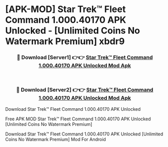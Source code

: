 # [APK-MOD] Star Trek™ Fleet Command 1.000.40170 APK Unlocked - [Unlimited Coins No Watermark Premium] xbdr9



<div align="center">
<h3>🔴 Download [Server1] 👉👉 <a href="https://momento.my/?title=Star_Trek™_Fleet_Command_1.000.40170_APK_Unlocked">Star Trek™ Fleet Command 1.000.40170 APK Unlocked Mod Apk</a></h3><br>

<h3>🔴 Download [Server2] 👉👉 <a href="https://momento.my/?title=Star_Trek™_Fleet_Command_1.000.40170_APK_Unlocked">Star Trek™ Fleet Command 1.000.40170 APK Unlocked Mod Apk</a></h3>
</div>



Download Star Trek™ Fleet Command 1.000.40170 APK Unlocked 

Free APK MOD Star Trek™ Fleet Command 1.000.40170 APK Unlocked [Unlimited Coins No Watermark Premium]

Download Star Trek™ Fleet Command 1.000.40170 APK Unlocked [Unlimited Coins No Watermark Premium] Mod For Android
